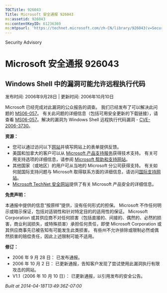 ```yaml
---
TOCTitle: 926043
Title: Microsoft 安全通报 926043
ms:assetid: 926043
ms:contentKeyID: 61236369
ms:mtpsurl: 'https://technet.microsoft.com/zh-CN/library/926043(v=Security.10)'
---
```


Security Advisory

Microsoft 安全通报 926043
=========================

Windows Shell 中的漏洞可能允许远程执行代码
------------------------------------------

发布时间: 2006年9月28日 | 更新时间: 2006年10月10日

Microsoft 已经完成对此漏洞的公众报告的调查。 我们已经发布了可以解决此问题的 [MS06-057](http://technet.microsoft.com/security/bulletin/ms06-057)。 有关此问题的详细信息（包括可用安全更新的下载链接），请查看 [MS06-057](http://technet.microsoft.com/security/bulletin/ms06-057)。解决的漏洞为 Windows Shell 远程执行代码漏洞 - [CVE-2006-3730](http://www.cve.mitre.org/cgi-bin/cvename.cgi?name=cve-2006-3730)。

**资源：**

-   您可以通过访问以下[网站](https://support.microsoft.com/common/survey.aspx?scid=sw;en;1257&amp;showpage=1&amp;ws=technet&amp;sd=tech)并填写网站上的表单提供反馈。
-   美国和加拿大的客户可以从 [Microsoft 产品支持服务](http://go.microsoft.com/fwlink/?linkid=21131)获得技术支持。 有关可用支持选项的详细信息，请参阅 [Microsoft 帮助和支持网站](http://support.microsoft.com/default.aspx?ln=zh-cn)。
-   其他国家（或地区）的用户可从当地的 Microsoft 分公司获得支持。 有关如何就国际支持问题与 Microsoft 取得联系方面的详细信息，请访问[国际支持网站](http://go.microsoft.com/fwlink/?linkid=21155)。
-   [Microsoft TechNet 安全网站](http://go.microsoft.com/fwlink/?linkid=21132)提供了有关 Microsoft 产品安全的详细信息。

**免责声明：**

本通报中提供的信息“按原样”提供，没有任何形式的担保。 Microsoft 不作任何明示或暗示保证，包括对适销性和针对特定目的的适用性的保证。 Microsoft Corporation 或其供应商不对任何损害（包括直接的、间接的、偶然的、必然的损害，商业利润损失，或特殊损害）承担任何责任，即使 Microsoft Corporation 或其供应商事先已被告知有可能发生此类损害。 有些州不允许排除或限制必然或偶然损害的赔偿责任，因此上述限制可能不适用。

**修订：**

-   2006 年 9 月 28 日： 已发布通报。
-   2006 年 10 月 2 日： 已更新通报，告知客户发现了尝试使用此漏洞执行有限攻击的网站。
-   V1.1（2006 年 10 月 10 日）： 已更新通报，以引用发布的安全公告。

*Built at 2014-04-18T13:49:36Z-07:00*
